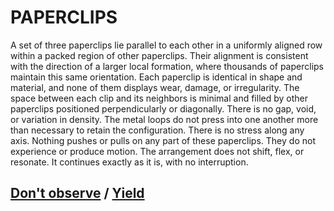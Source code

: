 # PAPERCLIPS

A set of three paperclips lie parallel to each other in a uniformly aligned row within a packed region of other paperclips. Their alignment is consistent with the direction of a larger local formation, where thousands of paperclips maintain this same orientation. Each paperclip is identical in shape and material, and none of them displays wear, damage, or irregularity. The space between each clip and its neighbors is minimal and filled by other paperclips positioned perpendicularly or diagonally. There is no gap, void, or variation in density. The metal loops do not press into one another more than necessary to retain the configuration. There is no stress along any axis. Nothing pushes or pulls on any part of these paperclips. They do not experience or produce motion. The arrangement does not shift, flex, or resonate. It continues exactly as it is, with no interruption.

## [Don't observe](page-032d3bf3c58b6bc5) / [Yield](page-008f1a0b2ac36442)

